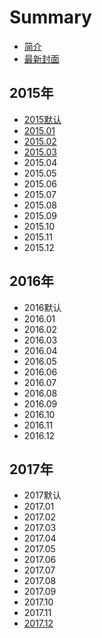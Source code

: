 # Summary

* [简介](README.md)
* [最新封面](today.md)

## 2015年

* [2015默认](2015mo-ren.md)
* [2015.01](201501.md)
* [2015.02](201502.md)
* [2015.03](201503.md)
* 2015.04
* 2015.05
* 2015.06
* 2015.07
* 2015.08
* 2015.09
* 2015.10
* 2015.11
* 2015.12

## 2016年

* 2016默认
* 2016.01
* 2016.02
* 2016.03
* 2016.04
* 2016.05
* 2016.06
* 2016.07
* 2016.08
* 2016.09
* 2016.10
* 2016.11
* 2016.12

## 2017年

* 2017默认
* 2017.01
* 2017.02
* 2017.03
* 2017.04
* 2017.05
* 2017.06
* 2017.07
* 2017.08
* 2017.09
* 2017.10
* 2017.11
* [2017.12](201712.md)

